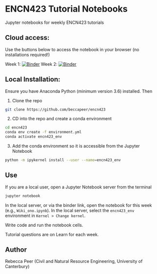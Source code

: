 # ENCN423 Tutorial Notebooks
Jupyter notebooks for weekly ENCN423 tutorials

## Cloud access: 

Use the buttons below to access the notebook in your browser (no installations required!)

Week 1: [![Binder](https://mybinder.org/badge_logo.svg)](https://mybinder.org/v2/gh/beccapeer/encn423/HEAD?labpath=Wiki_ono.ipynb)
Week 2: [![Binder](https://mybinder.org/badge_logo.svg)](https://mybinder.org/v2/gh/beccapeer/encn423/HEAD?labpath=Wiki_rua.ipynb)

## Local Installation:

Ensure you have Anaconda Python (minimum version 3.6) installed. Then

1. Clone the repo

```bash
git clone https://github.com/beccapeer/encn423
```

2. CD into the repo and create a conda environment

```bash
cd encn423
conda env create -f environment.yml
conda activate encn423_env
```

3. Add the conda environment so it is accessible from the Jupyter Notebook

```bash
python -m ipykernel install --user --name=encn423_env
```

## Use

If you are a local user, open a Jupyter Notebook server from the terminal

```bash
jupyter notebook
```

In the local server, or via the binder link, open the notebook for this week (e.g., `Wiki_ono.ipynb`). In the local server, select the `encn423_env` environment in `Kernel > Change kernel`.

Write code and run the notebook cells.

Tutorial questions are on Learn for each week.

## Author

Rebecca Peer (Civil and Natural Resource Engineering, University of Canterbury)
